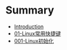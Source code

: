 # Summary

* [Introduction](README.md)
* [01-Linux常用快捷键](01-linux.md)
* [001-Linux初始化](linuxchu-shi-hua.md)

